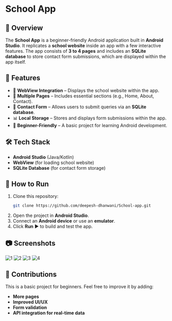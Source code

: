 # School App  

## 📌 Overview  
The **School App** is a beginner-friendly Android application built in **Android Studio**. It replicates a **school website** inside an app with a few interactive features. The app consists of **3 to 4 pages** and includes an **SQLite database** to store contact form submissions, which are displayed within the app itself.  

## 🔹 Features  
- 📄 **WebView Integration** – Displays the school website within the app.  
- 📌 **Multiple Pages** – Includes essential sections (e.g., Home, About, Contact).  
- 📝 **Contact Form** – Allows users to submit queries via an **SQLite database**.  
- 📊 **Local Storage** – Stores and displays form submissions within the app.  
- 🎯 **Beginner-Friendly** – A basic project for learning Android development.  

## 🛠️ Tech Stack  
- **Android Studio** (Java/Kotlin)  
- **WebView** (for loading school website)  
- **SQLite Database** (for contact form storage)  

## 🚀 How to Run  
1. Clone this repository:  
   ```bash
   git clone https://github.com/deepesh-dhanwani/School-app.git
   ```
2. Open the project in **Android Studio**.  
3. Connect an **Android device** or use an **emulator**.  
4. Click **Run** ▶️ to build and test the app.  

## 📷 Screenshots  
![1](https://github.com/user-attachments/assets/dc29a974-5941-4ada-b8d5-6ff078cb1cfa)
![2](https://github.com/user-attachments/assets/b0ba8eb5-9112-4007-b448-a5e61bd965ae)
![3](https://github.com/user-attachments/assets/3cbbbb23-20cc-4020-9711-fbb488fe75f3)
![4](https://github.com/user-attachments/assets/c698a368-6a29-408e-b283-6cc0923e5396)
 

## 📩 Contributions  
This is a basic project for beginners. Feel free to improve it by adding:  
- **More pages**  
- **Improved UI/UX**  
- **Form validation**  
- **API integration for real-time data**  
